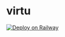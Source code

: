 # virtu

[![Deploy on Railway](https://railway.app/button.svg)](https://railway.app/template/XvFvYJ?referralCode=EFu9CZ)
